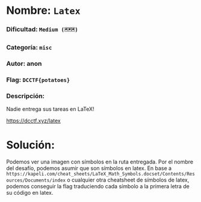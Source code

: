 # Nombre: `Latex`
### Dificultad: `Medium (🃏🃏🃏)`
### Categoría: `misc`
### Autor: anon
### Flag: `DCCTF{potatoes}`

### Descripción:
Nadie entrega sus tareas en LaTeX!

https://dcctf.xyz/latex

# Solución:
Podemos ver una imagen con símbolos en la ruta entregada. Por el nombre del desafío, podemos asumir que son símbolos en latex. En base a `https://kapeli.com/cheat_sheets/LaTeX_Math_Symbols.docset/Contents/Resources/Documents/index` o cualquier otra cheatsheet de símbolos de latex, podemos conseguir la flag traduciendo cada símbolo a la primera letra de su código en latex.
